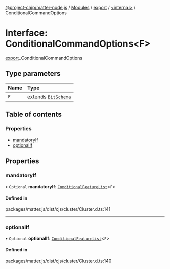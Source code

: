 [@project-chip/matter-node.js](../README.md) / [Modules](../modules.md) / [export](../modules/export.md) / [<internal\>](../modules/export._internal_.md) / ConditionalCommandOptions

# Interface: ConditionalCommandOptions<F\>

[export](../modules/export.md).[<internal>](../modules/export._internal_.md).ConditionalCommandOptions

## Type parameters

| Name | Type |
| :------ | :------ |
| `F` | extends [`BitSchema`](../modules/exports_schema.md#bitschema) |

## Table of contents

### Properties

- [mandatoryIf](export._internal_.ConditionalCommandOptions.md#mandatoryif)
- [optionalIf](export._internal_.ConditionalCommandOptions.md#optionalif)

## Properties

### mandatoryIf

• `Optional` **mandatoryIf**: [`ConditionalFeatureList`](../modules/exports_cluster.md#conditionalfeaturelist)<`F`\>

#### Defined in

packages/matter.js/dist/cjs/cluster/Cluster.d.ts:141

___

### optionalIf

• `Optional` **optionalIf**: [`ConditionalFeatureList`](../modules/exports_cluster.md#conditionalfeaturelist)<`F`\>

#### Defined in

packages/matter.js/dist/cjs/cluster/Cluster.d.ts:140
